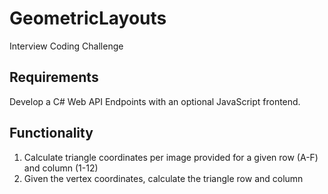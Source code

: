 # GeometricLayouts
Interview Coding Challenge

## Requirements
Develop a C# Web API Endpoints with an optional JavaScript frontend.

## Functionality
1. Calculate triangle coordinates per image provided for a given row (A-F) and column (1-12)
2. Given the vertex coordinates, calculate the triangle row and column
